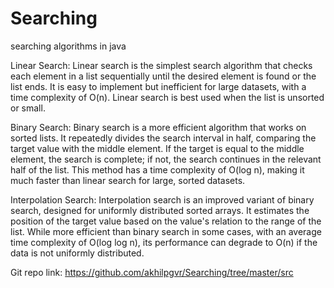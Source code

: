 # Searching
searching algorithms in java

Linear Search: Linear search is the simplest search algorithm that checks each element in a list sequentially until the desired element is found or the list ends. It is easy to implement but inefficient for large datasets, with a time complexity of O(n). Linear search is best used when the list is unsorted or small.

Binary Search: Binary search is a more efficient algorithm that works on sorted lists. It repeatedly divides the search interval in half, comparing the target value with the middle element. If the target is equal to the middle element, the search is complete; if not, the search continues in the relevant half of the list. This method has a time complexity of O(log n), making it much faster than linear search for large, sorted datasets.

Interpolation Search: Interpolation search is an improved variant of binary search, designed for uniformly distributed sorted arrays. It estimates the position of the target value based on the value's relation to the range of the list. While more efficient than binary search in some cases, with an average time complexity of O(log log n), its performance can degrade to O(n) if the data is not uniformly distributed.

Git repo link: https://github.com/akhilpgvr/Searching/tree/master/src
